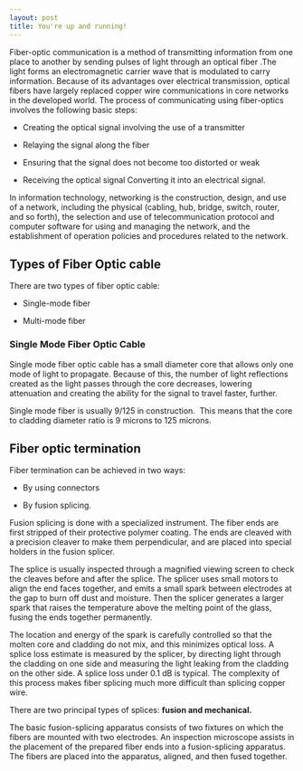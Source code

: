 ```yaml
---
layout: post
title: You're up and running!
---
```



Fiber-optic communication is a method of transmitting information from one place to another by sending pulses of light through an optical fiber .The light forms an electromagnetic carrier wave that is modulated to carry information. Because of its advantages over electrical transmission, optical fibers have largely replaced copper wire communications in core networks in the developed world. The process of communicating using fiber-optics involves the following basic steps: 

* Creating the optical signal involving the use of a transmitter 
- Relaying the signal along the fiber
+ Ensuring that the signal does not become too distorted or weak
* Receiving the optical signal 
Converting it into an electrical signal.


In information technology, networking is the construction, design, and use of a network, including the physical (cabling, hub, bridge, switch, router, and so forth), the selection and use of telecommunication protocol and computer software for using and managing the network, and the establishment of operation policies and procedures related to the network.



## Types of Fiber Optic cable
There are two types of fiber optic cable:
* Single-mode fiber
- Multi-mode fiber

### Single Mode Fiber Optic Cable
Single mode fiber optic cable has a small diameter core that allows only one mode of light to propagate. Because of this, the number of light reflections created as the light passes through the core decreases, lowering attenuation and creating the ability for the signal to travel faster, further. 

Single mode fiber is usually 9/125 in construction.  This means that the core to cladding diameter ratio is 9 microns to 125 microns.

## Fiber optic termination
Fiber termination can be achieved in two ways:

* By using connectors
- By fusion splicing.

Fusion splicing is done with a specialized instrument. The fiber ends are first stripped of their protective polymer coating. The ends are cleaved with a precision cleaver to make them perpendicular, and are placed into special holders in the fusion splicer. 

The splice is usually inspected through a magnified viewing screen to check the cleaves before and after the splice. The splicer uses small motors to align the end faces together, and emits a small spark between electrodes at the gap to burn off dust and moisture. Then the splicer generates a larger spark that raises the temperature above the melting point of the glass, fusing the ends together permanently. 

The location and energy of the spark is carefully controlled so that the molten core and cladding do not mix, and this minimizes optical loss. A splice loss estimate is measured by the splicer, by directing light through the cladding on one side and measuring the light leaking from the cladding on the other side. A splice loss under 0.1 dB is typical. The complexity of this process makes fiber splicing much more difficult than splicing copper wire.


There are two principal types of splices: **fusion and mechanical.**

The basic fusion-splicing apparatus consists of two fixtures on which the fibers are mounted with two electrodes. An inspection microscope assists in the placement of the prepared fiber ends into a fusion-splicing apparatus. The fibers are placed into the apparatus, aligned, and then fused together.
